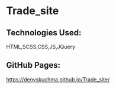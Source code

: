 # Trade_site

## Technologies Used:
HTML,SCSS,CSS,JS,JQuery

## GitHub Pages:
https://denyskuchma.github.io/Trade_site/
